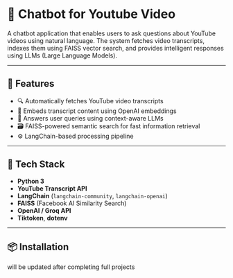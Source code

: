 # 🎥 Chatbot for Youtube Video

A chatbot application that enables users to ask questions about YouTube videos using natural language. The system fetches video transcripts, indexes them using FAISS vector search, and provides intelligent responses using LLMs (Large Language Models).

---

## 🚀 Features

- 🔍 Automatically fetches YouTube video transcripts
- 🧠 Embeds transcript content using OpenAI embeddings
- 💬 Answers user queries using context-aware LLMs
- 🗃️ FAISS-powered semantic search for fast information retrieval
- ⚙️ LangChain-based processing pipeline

---

## 🧰 Tech Stack

- **Python 3**
- **YouTube Transcript API**
- **LangChain** (`langchain-community`, `langchain-openai`)
- **FAISS** (Facebook AI Similarity Search)
- **OpenAI / Groq API**
- **Tiktoken**, **dotenv**

---

## 📦 Installation

will be updated after completing full projects
